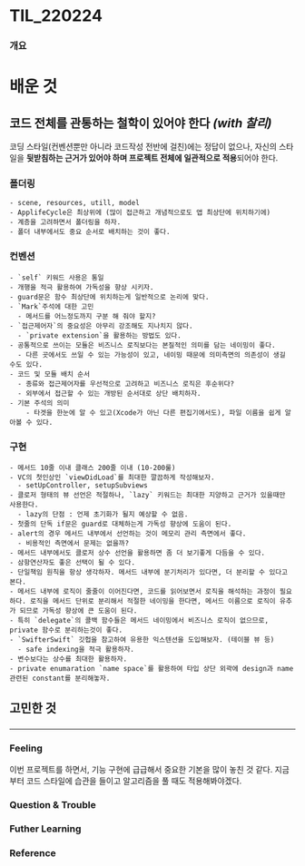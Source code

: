 # TIL_220224

### 개요

# 배운 것

## 코드 전체를 관통하는 철학이 있어야 한다 *(with 찰리)*
코딩 스타일(컨벤션뿐만 아니라 코드작성 전반에 걸친)에는 정답이 없으나, 자신의 스타일을 **뒷받침하는 근거가 있어야 하며 프로젝트 전체에 일관적으로 적용**되어야 한다.
### 폴더링
    - scene, resources, utill, model 
    - ApplifeCycle은 최상위에 (많이 접근하고 개념적으로도 앱 최상단에 위치하기에)
    - 계층을 고려하면서 폴더링을 하자.
    - 폴더 내부에서도 중요 순서로 배치하는 것이 좋다. 
### 컨벤션
    - `self` 키워드 사용은 통일
    - 개행을 적극 활용하여 가독성을 향상 시키자. 
    - guard문은 함수 최상단에 위치하는게 일반적으로 논리에 맞다.
    - `Mark`주석에 대한 고민 
      - 메서드를 어느정도까지 구분 해 줘야 할지?
    - `접근제어자`의 중요성은 아무리 강조해도 지나치지 않다.
      - `private extension`을 활용하는 방법도 있다.
    - 공통적으로 쓰이는 모듈은 비즈니스 로직보다는 본질적인 의미를 담는 네이밍이 좋다.
      - 다른 곳에서도 쓰일 수 있는 가능성이 있고, 네이밍 때문에 의미측면의 의존성이 생길 수도 있다.
    - 코드 및 모듈 배치 순서
      - 종류와 접근제어자를 우선적으로 고려하고 비즈니스 로직은 후순위다?
      - 외부에서 접근할 수 있는 개방된 순서대로 상단 배치하자.
    - 기본 주석의 의미 
        - 타겟을 한눈에 알 수 있고(Xcode가 아닌 다른 편집기에서도), 파일 이름을 쉽게 알아볼 수 있다.
### 구현
    - 메서드 10줄 이내 클래스 200줄 이내 (10-200룰)
    - VC의 첫인상인 `viewDidLoad`를 최대한 깔끔하게 작성해보자.
      - setUpController, setupSubviews 
    - 클로저 형태의 뷰 선언은 적절하나, `lazy` 키워드는 최대한 지양하고 근거가 있을때만 사용한다. 
      - lazy의 단점 : 언제 초기화가 될지 예상할 수 없음.
    - 첫줄의 단독 if문은 guard로 대체하는게 가독성 향상에 도움이 된다.
    - alert의 경우 메서드 내부에서 선언하는 것이 메모리 관리 측면에서 좋다. 
      - 비용적인 측면에서 문제는 없을까?
    - 메서드 내부에서도 클로저 상수 선언을 활용하면 좀 더 보기좋게 다듬을 수 있다.
    - 삼항연산자도 좋은 선택이 될 수 있다.
    - 단일책임 원칙을 항상 생각하자. 메서드 내부에 분기처리가 있다면, 더 분리할 수 있다고 본다.
    - 메서드 내부에 로직이 줄줄이 이어진다면, 코드를 읽어보면서 로직을 해석하는 과정이 필요하다. 로직을 메서드 단위로 분리해서 적절한 네이밍을 한다면, 메서드 이름으로 로직이 유추가 되므로 가독성 향상에 큰 도움이 된다.
    - 특히 `delegate`의 콜백 함수들은 메서드 네이밍에서 비즈니스 로직이 없으므로, private 함수로 분리하는것이 좋다. 
    - `SwifterSwift` 깃헙을 참고하여 유용한 익스텐션을 도입해보자. (테이블 뷰 등) 
      - safe indexing을 적극 활용하자.
    - 변수보다는 상수를 최대한 활용하자.
    - private enumaration `name space`를 활용하여 타입 상단 외곽에 design과 name관련된 constant를 분리해놓자.
## 고민한 것
### 

---
### Feeling
이번 프로젝트를 하면서, 기능 구현에 급급해서 중요한 기본을 많이 놓친 것 같다. 지금부터 코드 스타일에 습관을 들이고 알고리즘을 풀 때도 적용해봐야겠다.

### Question & Trouble

### Futher Learning

### Reference